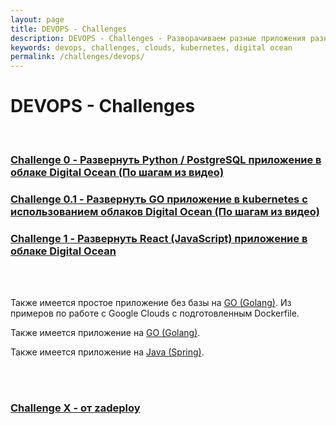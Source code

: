 ```yaml
---
layout: page
title: DEVOPS - Challenges
description: DEVOPS - Challenges - Разворачиваем разные приложения разными средствами на разных окружениях
keywords: devops, challenges, clouds, kubernetes, digital ocean
permalink: /challenges/devops/
---
```


# DEVOPS - Challenges

<br/>

### [Challenge 0 - Развернуть Python / PostgreSQL приложение в облаке Digital Ocean (По шагам из видео)](/challenges/devops/digital-ocean-python-postgresql/)

### [Challenge 0.1 - Развернуть GO приложение в kubernetes с использованием облаков Digital Ocean (По шагам из видео)](https://www.youtube.com/watch?v=g_-U5jddSuM)

### [Challenge 1 - Развернуть React (JavaScript) приложение в облаке Digital Ocean](/challenges/devops/digital-ocean-react/)


<br/>
<br/>

Также имеется простое приложение без базы на <a href="https://bitbucket.org/marley-golang/resources-echo-web-v2/src/master/">GO (Golang)</a>. Из примеров по работе с Google Clouds с подготовленным Dockerfile.

Также имеется приложение на  <a href="https://bitbucket.org/marley-golang/learn-to-create-web-applications-using-go/src/master/">GO (Golang)</a>.

Также имеется приложение на  <a href="https://bitbucket.org/marley-spring/building-an-e-commerce-store-using-java-spring-framework/src/master/">Java (Spring)</a>.

<br/>
<br/>


### [Challenge X - от zadeploy](https://github.com/zadeploy/domashku#homework-the-last-one)

